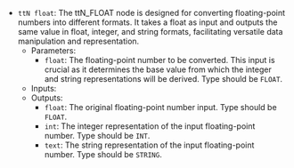 - `ttN float`: The ttN_FLOAT node is designed for converting floating-point numbers into different formats. It takes a float as input and outputs the same value in float, integer, and string formats, facilitating versatile data manipulation and representation.
    - Parameters:
        - `float`: The floating-point number to be converted. This input is crucial as it determines the base value from which the integer and string representations will be derived. Type should be `FLOAT`.
    - Inputs:
    - Outputs:
        - `float`: The original floating-point number input. Type should be `FLOAT`.
        - `int`: The integer representation of the input floating-point number. Type should be `INT`.
        - `text`: The string representation of the input floating-point number. Type should be `STRING`.

